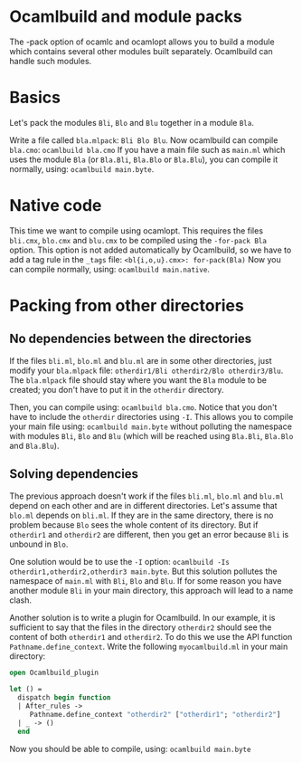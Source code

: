 <!-- ((! set title Ocamlbuild and module packs !)) ((! set learn !)) -->

# Ocamlbuild and module packs
The -pack option of ocamlc and ocamlopt allows you to build a module
which contains several other modules built separately. Ocamlbuild can
handle such modules.

# Basics
Let's pack the modules `Bli`, `Blo` and `Blu` together in a module `Bla`.

Write a file called `bla.mlpack`: `Bli Blo Blu`. Now ocamlbuild can compile
`bla.cmo`: `ocamlbuild bla.cmo` If you have a main file such as `main.ml`
which uses the module `Bla` (or `Bla.Bli`, `Bla.Blo` or `Bla.Blu`), you can
compile it normally, using: `ocamlbuild main.byte`.

# Native code

This time we want to compile using ocamlopt. This requires the files
`bli.cmx`, `blo.cmx` and `blu.cmx` to be compiled using the `-for-pack Bla`
option. This option is not added automatically by Ocamlbuild, so we
have to add a tag rule in the `_tags` file:
`<bl{i,o,u}.cmx>: for-pack(Bla)` Now you can compile normally, using:
`ocamlbuild main.native`.

# Packing from other directories
## No dependencies between the directories

If the files `bli.ml`, `blo.ml` and `blu.ml` are in some other directories,
just modify your `bla.mlpack` file: `otherdir1/Bli otherdir2/Blo
otherdir3/Blu`.  The `bla.mlpack` file should stay where you want the `Bla`
module to be created; you don't have to put it in the `otherdir`
directory.

Then, you can compile using: `ocamlbuild bla.cmo`.  Notice that you don't
have to include the `otherdir` directories using `-I`. This allows you to
compile your main file using: `ocamlbuild main.byte` without polluting the
namespace with modules `Bli`, `Blo` and `Blu` (which will be reached using
`Bla.Bli`, `Bla.Blo` and `Bla.Blu`).

## Solving dependencies

The previous approach doesn't work if the files `bli.ml`, `blo.ml` and
`blu.ml` depend on each other and are in different directories. Let's
assume that `blo.ml` depends on `bli.ml`. If they are in the same directory,
there is no problem because `Blo` sees the whole content of its directory.
But if `otherdir1` and `otherdir2` are different, then you get an error
because `Bli` is unbound in `Blo`.

One solution would be to use the `-I` option: `ocamlbuild -Is
otherdir1,otherdir2,otherdir3 main.byte`. But this solution pollutes
the namespace of `main.ml` with `Bli`, `Blo` and `Blu`. If for some
reason you have another module `Bli` in your main directory, this
approach will lead to a name clash.

Another solution is to write a plugin for Ocamlbuild. In our example,
it is sufficient to say that the files in the directory `otherdir2` should
see the content of both `otherdir1` and `otherdir2`. To do this we use the
API function `Pathname.define_context`.  Write the following
`myocamlbuild.ml` in your main directory:

```ocaml
open Ocamlbuild_plugin
 
let () =
  dispatch begin function
  | After_rules ->
     Pathname.define_context "otherdir2" ["otherdir1"; "otherdir2"]
  | _ -> ()
  end
```

Now you should be able to compile, using:
`ocamlbuild main.byte`

